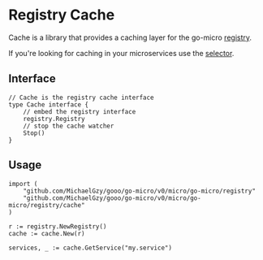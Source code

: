 # Registry Cache 

Cache is a library that provides a caching layer for the go-micro [registry](https://godoc.org/github.com/MichaelGzy/gooo/go-micro/v0/micro/go-micro/registry#Registry).

If you're looking for caching in your microservices use the [selector](https://micro.mu/docs/fault-tolerance.html#caching-discovery).

## Interface

```
// Cache is the registry cache interface
type Cache interface {
	// embed the registry interface
	registry.Registry
	// stop the cache watcher
	Stop()
}
```

## Usage

```
import (
	"github.com/MichaelGzy/gooo/go-micro/v0/micro/go-micro/registry"
	"github.com/MichaelGzy/gooo/go-micro/v0/micro/go-micro/registry/cache"
)

r := registry.NewRegistry()
cache := cache.New(r)

services, _ := cache.GetService("my.service")
```
